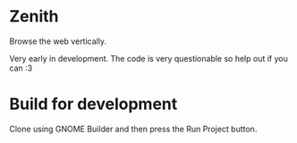 # Zenith

Browse the web vertically.

Very early in development. The code is very questionable so help out if you can :3

# Build for development
Clone using GNOME Builder and then press the Run Project button.

